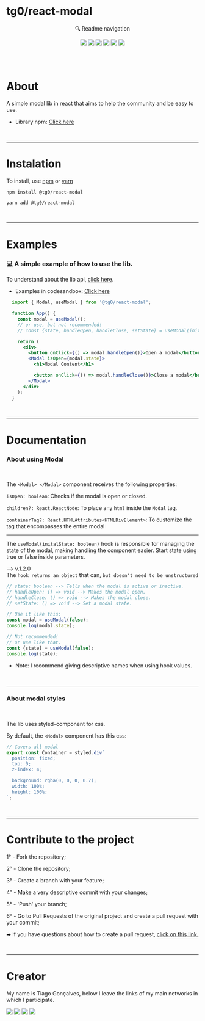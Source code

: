 # tg0/react-modal 

<p align="center">🔍 Readme navigation </p>

<div align="center">

  [![](https://img.shields.io/badge/-About-5276f2)](#About)
  [![](https://img.shields.io/badge/-Instalation-5276f2)](#Instalation)
  [![](https://img.shields.io/badge/-Examples-5276f2)](#Examples)
  [![](https://img.shields.io/badge/-Documentation-5276f2)](#Documentation)
  [![](https://img.shields.io/badge/-Contribute-5276f2)](#Contribute)
  [![](https://img.shields.io/badge/-Creator-5276f2)](#Creator)

</div>

</br></br>

<div align="left">
  
  <h1 id="About">About </h1>
  
  A simple modal lib in react that aims to help the community and be easy to use.

  * Library npm:
  <a href="https://www.npmjs.com/package/@tg0/react-modal">Click here </a>

</div>

</br>

___ 

<div align="left">
  
  <h1 id="Instalation">Instalation </h1>
  
  To install, use <a href="https://www.npmjs.com">npm</a> or <a href="https://yarnpkg.com">yarn</a>

  ```
  npm install @tg0/react-modal
  
  yarn add @tg0/react-modal
  ```
   
</div>

</br>

___


<div align="left">
  
  <h1 id="Examples">Examples </h1>
  
  ### 💻 A simple example of how to use the lib.

  To understand about the lib api, [click here](#Documentation).

  * Examples in codesandbox: <a href="https://codesandbox.io/s/tg0-react-modal-example-yy1kj?file=/src/App.js"> Click here </a>

  ```jsx
    import { Modal, useModal } from '@tg0/react-modal';

    function App() {
      const modal = useModal();
      // or use, but not recommended!
      // const {state, handleOpen, handleClose, setState} = useModal(initalState: boolean);

      return (
        <div>
          <button onClick={() => modal.handleOpen()}>Open a modal</button>
          <Modal isOpen={modal.state}>
            <h1>Modal Content</h1>

            <button onClick={() => modal.handleClose()}>Close a modal</button>
          </Modal>
        </div>
      );
    }
  ```

</br>

___

<div align="left">
  
  <h1 id="Documentation">Documentation </h1>

  ### About using Modal
  </br>
  
  The `<Modal> </Modal>` component receives the following properties:

  `isOpen: boolean`: Checks if the modal is open or closed.

  `children?: React.ReactNode`: To place any `html` inside the `Modal` tag. 

  `containerTag?: React.HTMLAttributes<HTMLDivElement>`: To customize the tag that encompasses the entire modal

  ___

  The `useModal(initalState: boolean)` hook is responsible for managing the state of the modal, making handling the component easier. Start state using true or false inside parameters. </br>

  --> v.1.2.0 </br>
  The `hook returns an object` that can, `but doesn't need to be unstructured`

  ```jsx
  // state: boolean --> Tells when the modal is active or inactive.
  // handleOpen: () => void --> Makes the modal open.
  // handleClose: () => void --> Makes the modal close.
  // setState: () => void --> Set a modal state.

  // Use it like this:
  const modal = useModal(false);
  console.log(modal.state);

  // Not recommended!
  // or use like that.
  const {state} = useModal(false);
  console.log(state);
  ```

  * Note: I recommend giving descriptive names when using hook values.
  </br>

  ___

  <h3 id="aboutModalStyle">About modal styles</h3>
  </br>

  The lib uses styled-component for css.

  By default, the `<Modal>` component has this css: </br>
  
  ```ts
  // Covers all modal
  export const Container = styled.div`
    position: fixed;
    top: 0;
    z-index: 4;

    background: rgba(0, 0, 0, 0.7);
    width: 100%;
    height: 100%;
  `;
  ```
</div>

</br>

___

<div align="left">
  
  <h1 id="Contribute">Contribute to the project </h1>

  <div>
    <p> 1° - Fork the repository; </p>
    <p> 2° - Clone the repository; </p>
    <p> 3° - Create a branch with your feature; </p>
    <p> 4° - Make a very descriptive commit with your changes; </p>
    <p> 5° - 'Push' your branch; </p>
    <p> 6° - Go to Pull Requests of the original project and create a pull request with your commit; </p>
    <p>
     ➡ If you have questions about how to create a pull request,
      <a
        href="https://docs.github.com/en/github/collaborating-with-issues-and-pull-requests/creating-a-pull-request"> click on this link.
      </a>
    </p>
  </div>
</div>

</br>

___

<div align="left">
  
  <h1 id="Creator">Creator</h1>

  My name is Tiago Gonçalves, below I leave the links of my main networks in which I participate.

  [![](https://img.shields.io/badge/-Github-434140)](https://github.com/Tiaguin061)
  [![](https://img.shields.io/badge/-Linkedin-3DC3C9)](https://www.linkedin.com/in/tiagogoncalves200428/)
  [![](https://img.shields.io/badge/-Instagram-EA3C7A)](https://www.instagram.com/tiaguinho_gon1/?hl=pt-br)
  [![](https://img.shields.io/badge/-Discord-5276f2)](https://discord.com/users/586186122611130368)

</div>

</br>
